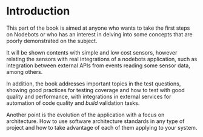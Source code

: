 # Introduction

This part of the book is aimed at anyone who wants to take the first steps on Nodebots or who has an interest in delving into some concepts that are poorly demonstrated on the subject.

It will be shown contents with simple and low cost sensors, however relating the sensors with real integrations of a nodebots application, such as integration between external APIs from events reading some sensor data, among others.

In addition, the book addresses important topics in the test questions, showing good practices for testing coverage and how to test with good quality and performance, with integrations in external services for automation of code quality and *build* validation tasks.

Another point is the evolution of the application with a focus on architecture. How to use software architecture standards in any type of project and how to take advantage of each of them applying to your system.

